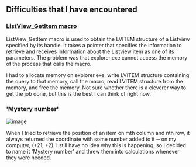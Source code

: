 ## Difficulties that I have encountered

### [ListView_GetItem macro](https://learn.microsoft.com/en-us/windows/win32/api/commctrl/nf-commctrl-listview_getitem)

ListView_GetItem macro is used to obtain the LVITEM structure of a Listview specified by its handle. It takes a pointer that specifies the information to retrieve and receives information about the Listview item as one of its parameters. The problem was that explorer.exe cannot access the memory of the process that calls the macro.

I had to allocate memory on explorer.exe, write LVITEM structure containing the query to that memory, call the macro, read LVITEM structure from the memory, and free the memory. Not sure whether there is a cleverer way to get the job done, but this is the best I can think of right now.

### 'Mystery number'

![image](https://user-images.githubusercontent.com/97524957/211827755-f1291ad8-c4b2-459d-b58c-8794e87350fa.png)

When I tried to retrieve the position of an item on mth column and nth row, it always returned the coordinate with some number added to it ─ on my computer, (+21, +2). I still have no idea why this is happening, so I decided to name it 'Mystery number' and threw them into calculations whenever they were needed.
